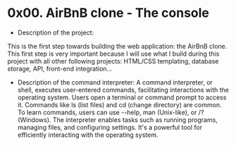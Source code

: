 # 0x00. AirBnB clone - The console

* Description of the project:

This is the first step towards building the web application: the AirBnB clone. This first step is very important because I will use what I build during this project with all other following projects: HTML/CSS templating, database storage, API, front-end integration…

* Description of the command interpreter:
A command interpreter, or shell, executes user-entered commands, facilitating interactions with the operating system. Users open a terminal or command prompt to access it. Commands like ls (list files) and cd (change directory) are common. To learn commands, users can use --help, man <command> (Unix-like), or <command> /? (Windows). The interpreter enables tasks such as running programs, managing files, and configuring settings. It's a powerful tool for efficiently interacting with the operating system.
